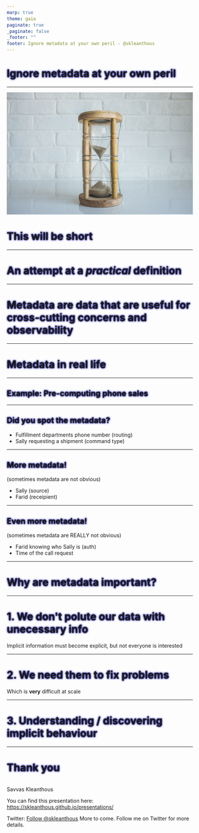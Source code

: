 ```yaml
---
marp: true
theme: gaia
paginate: true
_paginate: false
_footer: ""
footer: Ignore metadata at your own peril - @skleanthous
---
```


<!-- _class: lead invert -->

# Ignore metadata at your own peril

--- 

<!-- _class: lead invert -->

![bg blur:3px](./images/hourglass.jpg)

# This will be short

<style scoped>
h1,h2,h3 {
  text-shadow: 0 0 3px #000000, 0 0 5px #0000FF;
}
</style>

---

<!-- _class: lead invert -->

# An attempt at a _practical_ definition

---

<!-- _class: lead -->

# Metadata are data that are useful for cross-cutting concerns and observability

<!-- 

Examples:
- Routing
- Authorization
- Debugging
- Sampling
- Throttling (sometimes)

Metadata are NOT supposed to carry data needed for core or supportive domains - those belong in message data. If you need to send a message to a generic domain (send an email to a user), put the data in the event, and not rely on metadata

-->

---

<!-- _class: lead invert -->

# Metadata in real life

---

<!-- _class: lead  -->
## Example: Pre-computing phone sales

<!-- 
- Customer calls sales
- Sally (from sales picks up) and takes the order
- Sally calls fulfillment
- Farid (from fulfillment) picks up
- Sally tells Farid to ship X items to Y location using Z service 
-->
---

## Did you spot the metadata?

- Fulfillment departments phone number (routing)
- Sally requesting a shipment (command type)

---

## More metadata!

(sometimes metadata are not obvious)

- Sally (source)
- Farid (receipient)

---

## Even more metadata!

(sometimes metadata are REALLY not obvious)

- Farid knowing who Sally is (auth)
- Time of the call request

---

<!-- _class: lead invert -->

# Why are metadata important?

---

<!-- _class: lead -->

# 1. We don't polute our data with unecessary info

Implicit information must become explicit, but not everyone is interested

<!--
Thinking back on the previous, real-life example, should the order form include information about what number to call to fulfill the order? Should it include Farid's name? The fulfillment department (isn't it implicit)?
-->

---

<!-- _class: lead -->
# 2. We need them to fix problems

Which is **very** difficult at scale

<!-- 

Something goes wrong:
- Who placed the order?
- Who received the request to ship?
- When?
etc.

At the same time:
- Manual inspection is impossible
- Software doesn't have enough "smarts" to discover and fix
- Too many things happen
- Too much implicit info
-->

---

<!-- _class: lead -->

# 3. Understanding / discovering implicit behaviour

<!-- 
Complex systems are complex. Cause-and-effect is lost. Metadata can help us understand what really happens in our systems
-->


<!-- 

Sample uses of metadata:
1. Understand what your system does \ did in response to a request
1. Debug an exception
1. Advanced concurrency
1. Discovering domain
    - How often a user does something
    - Find functionality that is used in quick succession by same user
    - Discover common causes for a particular event


Understanding what happens:
1. Filter based on message name
1. Take random sample
1. Get all events that have the same correlation id as sample

Debug exceptions
1. Get all error events of specified error type (filtering on resource)
1. Take random sample
1. Get all events that have the same correlation id as sample
1. Use event id and causation id to create causal chain
1. Use resource name and version and incoming message to replay what happened in prod
All of these can be fully automated and can result in being able to run locally with right versions, remote data, debugger attached...

Advanced concurrency:
1. Expected version (instead of hash-etag)
1. Check newer events and confirm they're compatible
-->
---

<!-- header: "" -->
<!-- _class: lead invert -->
<!-- _footer: "" -->
# Thank you

``` text

```

Savvas Kleanthous

You can find this presentation here: https://skleanthous.github.io/presentations/

Twitter: <a href="https://twitter.com/skleanthous?ref_src=twsrc%5Etfw" class="twitter-follow-button" data-show-count="false">Follow @skleanthous</a><script async src="https://platform.twitter.com/widgets.js" charset="utf-8"></script>
More to come. Follow me on Twitter for more details.
